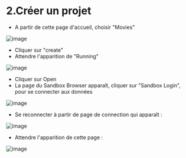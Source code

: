 # 2.Créer un projet

- A partir de cette page d'accueil, choisir "Movies"

![image](https://user-images.githubusercontent.com/73080397/226091414-c356528e-397f-4ab9-a61a-d01633f1d42d.png)

- Cliquer sur "create"
- Attendre l'apparition de "Running"

![image](https://user-images.githubusercontent.com/73080397/226091535-1c746309-9c58-4bda-824f-067af7bed89f.png)

- Cliquer sur Open
- La page du Sandbox Browser apparaît, cliquer sur "Sandbox Login", pour se connecter aux données

![image](https://user-images.githubusercontent.com/73080397/226091652-4ec78db8-2417-4d54-92a5-7a650d65bc02.png)

- Se reconnecter à partir de page de connection qui apparaît :

![image](https://user-images.githubusercontent.com/73080397/226091709-ffee44ce-5e23-496e-80b7-26e797e64c9c.png)

- Attendre l'apparition de cette page :

![image](https://user-images.githubusercontent.com/73080397/226091796-7b0e46ed-245a-4c05-99a8-be58d8234c9c.png)
